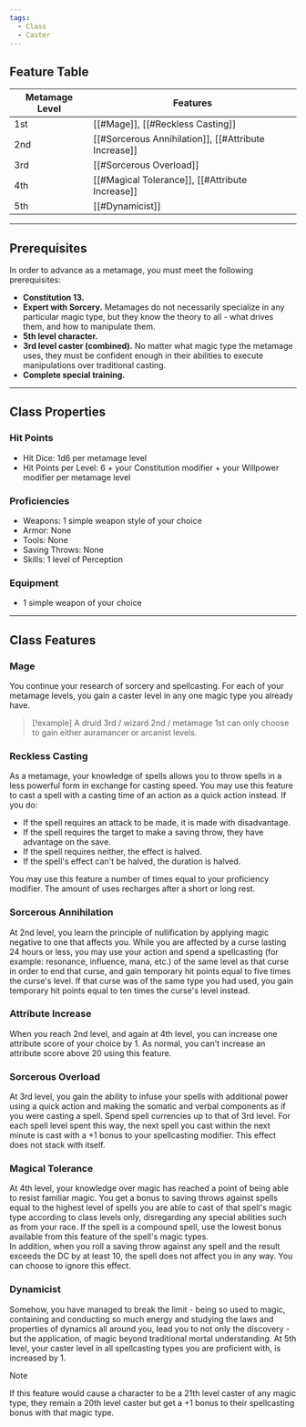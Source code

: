 ```yaml
---
tags:
  - Class
  - Caster
---
```

## Feature Table
 
| **Metamage Level** | **Features**                                         |
| ------------------ | ---------------------------------------------------- |
| 1st                | [[#Mage]], [[#Reckless Casting]]                     |
| 2nd                | [[#Sorcerous Annihilation]], [[#Attribute Increase]] |
| 3rd                | [[#Sorcerous Overload]]                              |
| 4th                | [[#Magical Tolerance]], [[#Attribute Increase]]      |
| 5th                | [[#Dynamicist]]                                      |
   
- - -
## Prerequisites
 
In order to advance as a metamage, you must meet the following prerequisites:

- **Constitution 13.**
- **Expert with Sorcery.** Metamages do not necessarily specialize in any particular magic type, but they know the theory to all - what drives them, and how to manipulate them.
- **5th level character.**
- **3rd level caster (combined).** No matter what magic type the metamage uses, they must be confident enough in their abilities to execute manipulations over traditional casting.
- **Complete special training.**
- - -
## Class Properties

### Hit Points
 
- Hit Dice: 1d6 per metamage level
- Hit Points per Level: 6 + your Constitution modifier + your Willpower modifier per metamage level  
### Proficiencies
 
- Weapons: 1 simple weapon style of your choice
- Armor: None
- Tools: None
- Saving Throws: None
- Skills: 1 level of Perception  
### Equipment
 
- 1 simple weapon of your choice
 - - -
## Class Features
 
### Mage
 
You continue your research of sorcery and spellcasting. For each of your metamage levels, you gain a caster level in any one magic type you already have.  
>[!example]
>A druid 3rd / wizard 2nd / metamage 1st can only choose to gain either auramancer or arcanist levels.
 
### Reckless Casting
 
As a metamage, your knowledge of spells allows you to throw spells in a less powerful form in exchange for casting speed. You may use this feature to cast a spell with a casting time of an action as a quick action instead. If you do:

- If the spell requires an attack to be made, it is made with disadvantage.
- If the spell requires the target to make a saving throw, they have advantage on the save.
- If the spell requires neither, the effect is halved.
- If the spell's effect can't be halved, the duration is halved.

You may use this feature a number of times equal to your proficiency modifier. The amount of uses recharges after a short or long rest.
 
### Sorcerous Annihilation
 
At 2nd level, you learn the principle of nullification by applying magic negative to one that affects you. While you are affected by a curse lasting 24 hours or less, you may use your action and spend a spellcasting (for example: resonance, influence, mana, etc.) of the same level as that curse in order to end that curse, and gain temporary hit points equal to five times the curse's level. If that curse was of the same type you had used, you gain temporary hit points equal to ten times the curse's level instead.
 
### Attribute Increase
 
When you reach 2nd level, and again at 4th level, you can increase one attribute score of your choice by 1. As normal, you can't increase an attribute score above 20 using this feature.
 
### Sorcerous Overload
 
At 3rd level, you gain the ability to infuse your spells with additional power using a quick action and making the somatic and verbal components as if you were casting a spell. Spend spell currencies up to that of 3rd level. For each spell level spent this way, the next spell you cast within the next minute is cast with a +1 bonus to your spellcasting modifier. This effect does not stack with itself.
 
### Magical Tolerance
 
At 4th level, your knowledge over magic has reached a point of being able to resist familiar magic. You get a bonus to saving throws against spells equal to the highest level of spells you are able to cast of that spell's magic type according to class levels only, disregarding any special abilities such as from your race. If the spell is a compound spell, use the lowest bonus available from this feature of the spell's magic types.  
In addition, when you roll a saving throw against any spell and the result exceeds the DC by at least 10, the spell does not affect you in any way. You can choose to ignore this effect.
 
### Dynamicist
 
Somehow, you have managed to break the limit - being so used to magic, containing and conducting so much energy and studying the laws and properties of dynamics all around you, lead you to not only the discovery - but the application, of magic beyond traditional mortal understanding. At 5th level, your caster level in all spellcasting types you are proficient with, is increased by 1.
 
>[!note] 
>If this feature would cause a character to be a 21th level caster of any magic type, they remain a 20th level caster but get a +1 bonus to their spellcasting bonus with that magic type.